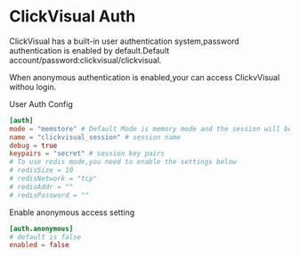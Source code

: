# ClickVisual Auth

 ClickVisual has a built-in user authentication system,password authentication is enabled by default.Default account/password:clickvisual/clickvisual.


When anonymous authentication is enabled,your can access ClickvVisual withou login.


User Auth Config
```toml
[auth]
mode = "memstore" # Default Mode is memory mode and the session will be all cleared when restart clickvisual.It is recommended to use redis mode in production environment.
name = "clickvisual_session" # session name
debug = true       
keypairs = "secret" # session key pairs
# To use redis mode,you need to enable the settings below
# redisSize = 10
# redisNetwork = "tcp"
# redisAddr = ""
# redisPassword = ""
```
Enable anonymous access setting
```toml
[auth.anonymous]
# default is false
enabled = false
```